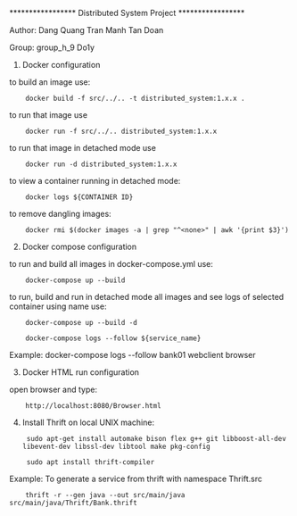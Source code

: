 ***************** Distributed System Project *****************

Author: Dang Quang Tran
        Manh Tan Doan

Group: group_h_9 Do1y

1. Docker configuration

to build an image use:

        docker build -f src/../.. -t distributed_system:1.x.x .

to run that image use

        docker run -f src/../.. distributed_system:1.x.x

to run that image in detached mode use

        docker run -d distributed_system:1.x.x

to view a container running in detached mode:

        docker logs ${CONTAINER ID}

to remove dangling images:

        docker rmi $(docker images -a | grep "^<none>" | awk '{print $3}')


2. Docker compose configuration

to run and build all images in docker-compose.yml use:

        docker-compose up --build

to run, build and run in detached mode all images and see logs of selected container using name use:
        
        docker-compose up --build -d
       
        docker-compose logs --follow ${service_name}

Example: 
        docker-compose logs --follow bank01 webclient browser

3. Docker HTML run configuration

open browser and type:

        http://localhost:8080/Browser.html

4. Install Thrift on local UNIX machine:

        sudo apt-get install automake bison flex g++ git libboost-all-dev libevent-dev libssl-dev libtool make pkg-config

        sudo apt install thrift-compiler

Example: To generate a service from thrift with namespace Thrift.src
    
        thrift -r --gen java --out src/main/java src/main/java/Thrift/Bank.thrift 